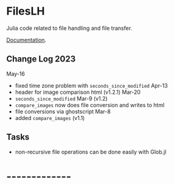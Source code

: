 # FilesLH

Julia code related to file handling and file transfer.

[Documentation](lhendricks.org/julia/FilesLH/index.html).

## Change Log 2023

May-16
- fixed time zone problem with `seconds_since_modified`
Apr-13
- header for image comparison html (v1.2.1)
Mar-20 
- `seconds_since_modified`
Mar-9 (v1.2)
- `compare_images` now does file conversion and writes to html
- file conversions via ghostscript
Mar-8
- added `compare_images` (v1.1)

## Tasks

- non-recursive file operations can be done easily with Glob.jl

# -------------
